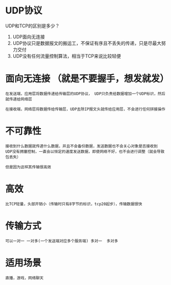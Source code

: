 # UDP协议 
UDP和TCP的区别是多少？

1. UDP面向无连接 
2. UDP协议只是数据报文的搬运工，不保证有序且不丢失的传递，只是尽最大努力交付 
3. UDP没有任何流量控制算法，相当于TCP来说比较轻便 

# 面向无连接 （就是不要握手，想发就发）
    在发送端，应用层将数据传递给传输层的UDP协议， UDP只负责给数据增加一个UDP标识，然后就传递给网络层

    在接收端，网络层将数据传给传输层，UDP去除IP报文头就传给应用层，不会进行任何拼接操作

# 不可靠性
    接收到什么数据就传递什么数据，并且不会备份数据，发送数据也不会关心对象是否接收到
    UDP没有拥塞控制，一直会以恒定的速度发送数据，即使网络不好，也不会进行调整（就会导致包丢失）

    但是因为这样其传输很高效
# 高效
    比TCP轻量，头部开销小（传输时只有8字节的标识，tcp20起步），传输数据很快

# 传输方式
    可以一对一 一对多(一个发送端对应多个服务端) 多对一  多对多

# 适用场景
    直播，游戏，网络聊天